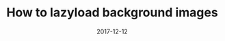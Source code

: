 ---
title: "How to lazyload background images"
summary: ""
date: 2017-12-12
youtubeId: "UFKlvJO6GoA"
duration: "4:33"
tags:
  - javascript
---
